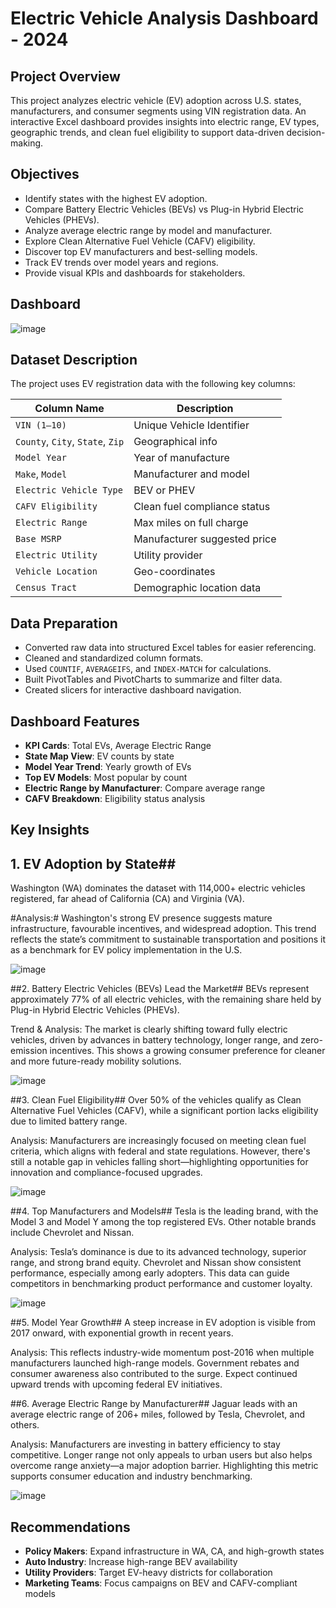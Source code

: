#  Electric Vehicle Analysis Dashboard - 2024

##  Project Overview
This project analyzes electric vehicle (EV) adoption across U.S. states, manufacturers, and consumer segments using VIN registration data. An interactive Excel dashboard provides insights into electric range, EV types, geographic trends, and clean fuel eligibility to support data-driven decision-making.

##  Objectives
- Identify states with the highest EV adoption.
- Compare Battery Electric Vehicles (BEVs) vs Plug-in Hybrid Electric Vehicles (PHEVs).
- Analyze average electric range by model and manufacturer.
- Explore Clean Alternative Fuel Vehicle (CAFV) eligibility.
- Discover top EV manufacturers and best-selling models.
- Track EV trends over model years and regions.
- Provide visual KPIs and dashboards for stakeholders.

## Dashboard
![image](https://github.com/user-attachments/assets/9a413c1c-40d1-4cc4-b351-d0e5a2a797c7)


##  Dataset Description
The project uses EV registration data with the following key columns:

| Column Name                          | Description |
|-------------------------------------|-------------|
| `VIN (1–10)`                        | Unique Vehicle Identifier |
| `County`, `City`, `State`, `Zip`   | Geographical info |
| `Model Year`                        | Year of manufacture |
| `Make`, `Model`                     | Manufacturer and model |
| `Electric Vehicle Type`            | BEV or PHEV |
| `CAFV Eligibility`                 | Clean fuel compliance status |
| `Electric Range`                   | Max miles on full charge |
| `Base MSRP`                        | Manufacturer suggested price |
| `Electric Utility`                 | Utility provider |
| `Vehicle Location`                 | Geo-coordinates |
| `Census Tract`                     | Demographic location data |

##  Data Preparation
- Converted raw data into structured Excel tables for easier referencing.
- Cleaned and standardized column formats.
- Used `COUNTIF`, `AVERAGEIFS`, and `INDEX-MATCH` for calculations.
- Built PivotTables and PivotCharts to summarize and filter data.
- Created slicers for interactive dashboard navigation.

##  Dashboard Features
- **KPI Cards**: Total EVs, Average Electric Range
- **State Map View**: EV counts by state
- **Model Year Trend**: Yearly growth of EVs
- **Top EV Models**: Most popular by count
- **Electric Range by Manufacturer**: Compare average range
- **CAFV Breakdown**: Eligibility status analysis

##  Key Insights
## 1. EV Adoption by State##
Washington (WA) dominates the dataset with 114,000+ electric vehicles registered, far ahead of California (CA) and Virginia (VA).

#Analysis:#
Washington's strong EV presence suggests mature infrastructure, favourable incentives, and widespread adoption. This trend reflects the state’s commitment to sustainable transportation and positions it as a benchmark for EV policy implementation in the U.S.

   ![image](https://github.com/user-attachments/assets/6849a609-bf0d-4725-8b6c-cdbb783916c6)

##2. Battery Electric Vehicles (BEVs) Lead the Market##
BEVs represent approximately 77% of all electric vehicles, with the remaining share held by Plug-in Hybrid Electric Vehicles (PHEVs).

Trend & Analysis:
The market is clearly shifting toward fully electric vehicles, driven by advances in battery technology, longer range, and zero-emission incentives. This shows a growing consumer preference for cleaner and more future-ready mobility solutions.
  
  ![image](https://github.com/user-attachments/assets/60f0bf91-36da-4d16-8b13-b672cc88c84f)

##3. Clean Fuel Eligibility##
Over 50% of the vehicles qualify as Clean Alternative Fuel Vehicles (CAFV), while a significant portion lacks eligibility due to limited battery range.

Analysis: Manufacturers are increasingly focused on meeting clean fuel criteria, which aligns with federal and state regulations. However, there's still a notable gap in vehicles falling short—highlighting opportunities for innovation and compliance-focused upgrades.
  
   ![image](https://github.com/user-attachments/assets/4b6ee8b4-207c-46e5-ae72-6aeb55a93b68)

##4. Top Manufacturers and Models##
Tesla is the leading brand, with the Model 3 and Model Y among the top registered EVs. Other notable brands include Chevrolet and Nissan.

Analysis: Tesla’s dominance is due to its advanced technology, superior range, and strong brand equity. Chevrolet and Nissan show consistent performance, especially among early adopters. This data can guide competitors in benchmarking product performance and customer loyalty.
  
   ![image](https://github.com/user-attachments/assets/85cd9e7f-34e8-4033-82a8-2b5c487987e6)

##5. Model Year Growth##
A steep increase in EV adoption is visible from 2017 onward, with exponential growth in recent years.

Analysis:
This reflects industry-wide momentum post-2016 when multiple manufacturers launched high-range models. Government rebates and consumer awareness also contributed to the surge. Expect continued upward trends with upcoming federal EV initiatives.


##6. Average Electric Range by Manufacturer##
Jaguar leads with an average electric range of 206+ miles, followed by Tesla, Chevrolet, and others.

Analysis: Manufacturers are investing in battery efficiency to stay competitive. Longer range not only appeals to urban users but also helps overcome range anxiety—a major adoption barrier. Highlighting this metric supports consumer education and industry benchmarking.
  
   ![image](https://github.com/user-attachments/assets/a9fbe6b0-0990-482f-b42c-6dc1ba416ac1)


##  Recommendations
- **Policy Makers**: Expand infrastructure in WA, CA, and high-growth states
- **Auto Industry**: Increase high-range BEV availability
- **Utility Providers**: Target EV-heavy districts for collaboration
- **Marketing Teams**: Focus campaigns on BEV and CAFV-compliant models


